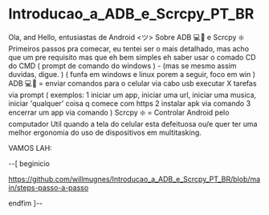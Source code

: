 # Introducao_a_ADB_e_Scrcpy_PT_BR
Ola, and Hello, entusiastas de Android &lt;ツ>  Sobre   ADB 💻📲      e       Scrcpy ❇️   Primeiros passos pra comecar, eu tentei ser o mais detalhado, mas acho que um pre requisito mas que eh bem simples eh saber usar o comado CD do CMD ( prompt de comando do windows  ) - (mas se mesmo assim duvidas, digue. )   ( funfa em windows e linux porem a seguir, foco em win )   ADB 💻📲  =  enviar comandos para o celular via cabo usb executar X tarefas via prompt  ( exemplos:     1 iniciar um app, iniciar uma url, iniciar uma musica, iniciar 'qualquer' coisa q comece com https    2 instalar apk via comando    3 encerrar um app via comando         )  Scrcpy ❇️ = Controlar Android pelo computador  Util quando a tela do celular esta defeituosa ou/e quer ter uma melhor ergonomia do uso de dispositivos em multitasking.

VAMOS LAH: 

--[ beginicio


https://github.com/willmugnes/Introducao_a_ADB_e_Scrcpy_PT_BR/blob/main/steps-passo-a-passo


endfim ]-- 
